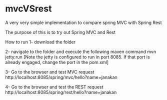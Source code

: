 # mvcVSrest
A very very simple implementation to compare spring MVC with Spring Rest


The purpose of this is to try out Spring MVC and Rest

How to run
1- download the folder

2- navigate to the folder and execute the following maven command
    mvn jetty:run
    [Note the jetty is configured to run in port 8085. If that port is already engaged, change the port in the pom.xml]

3- Go to the browser and test MVC request
    http://localhost:8085/spring/mvc/hello?name=janakan

4- Go to the browser and test the REST request
    http://localhost:8085/spring/rest/hello?name=janakan
